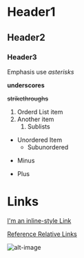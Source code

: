 # Header1
## Header2
### Header3

Emphasis use *asterisks*

__underscores__

~~strikethroughs~~

1. Orderd List item
2. Another item
   1. Sublists

* Unordered Item
    * Subunordered

- Minus
+ Plus

# Links

[I'm an inline-style Link](https://www.google.com)

[Reference Relative Links](src/example.txt)

![alt-image](https://www.collinsdictionary.com/images/full/apple_158989157.jpg)